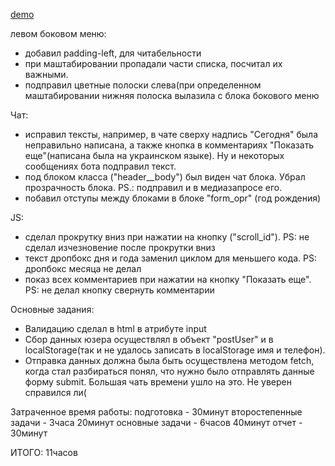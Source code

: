 [demo](https://TonyG89.github.io/JS-SpaceProfitTeam-TEST)

левом боковом меню:
 - добавил padding-left, для читабельности
 - при маштабировании пропадали части списка, посчитал их важными. 
 - подправил цветные полоски слева(при определенном маштабировании нижняя полоска вылазила с блока бокового меню
 
Чат: 
 - исправил тексты, например, в чате сверху надпись "Сегодня" была неправильно написана, а также кнопка в комментариях "Показать еще"(написана была на украинском языке). Ну и некоторых сообщениях бота подправил текст.
 - под блоком класса ("header__body") был виден чат блока. Убрал прозрачность блока. PS.: подправил и в медиазапросе его.
 - побавил отступы между блоками в блоке "form_opr" (год рождения)

JS: 
 - сделал прокрутку вниз при нажатии на кнопку ("scroll_id"). PS: не сделал изчезновение после прокрутки вниз
 - текст дропбокс дня и года заменил циклом для меньшего кода. PS: дропбокс месяца не делал
 - показ всех комментариев при нажатии на кнопку "Показать еще". PS: не делал кнопку свернуть комментарии

Основные задания:
 - Валидацию сделал в html в атрибуте input
 - Сбор данных юзера осуществлял в объект "postUser" и в localStorage(так и не удалось записать в localStorage имя и телефон).
 - Отправка данных должна была быть осуществлена методом fetch, когда стал разбираться понял, что нужно было отправлять данные форму submit. Большая чать времени ушло на это. Не уверен справился ли(

Затраченное время работы:
подготовка - 30минут
второстепенные задачи - 3часа 20минут
основные задачи - 6часов 40минут
отчет - 30минут

ИТОГО: 11часов
